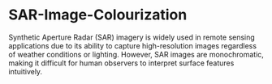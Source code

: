 # SAR-Image-Colourization
Synthetic Aperture Radar (SAR) imagery is widely used in remote sensing applications due to its ability to capture high-resolution images regardless of weather conditions or lighting. However, SAR images are monochromatic, making it difficult for human observers to interpret surface features intuitively.
